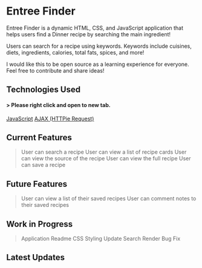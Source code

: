 # Entree Finder

Entree Finder is a dynamic HTML, CSS, and JavaScript application that helps users find a Dinner recipe by searching the main ingredient!

Users can search for a recipe using keywords. Keywords include cuisines, diets, ingredients, calories, total fats, spices, and more!

I would like this to be open source as a learning experience for everyone. Feel free to contribute and share ideas!

## Technologies Used

#### > Please right click and open to new tab.
[JavaScript](https://developer.mozilla.org/en-US/docs/Web/javascript)
[AJAX (HTTPie Request)](https://developer.mozilla.org/en-US/docs/Glossary/Ajax)

## Current Features

> User can search a recipe
> User can view a list of recipe cards
> User can view the source of the recipe
> User can view the full recipe
> User can save a recipe

## Future Features

> User can view a list of their saved recipes
> User can comment notes to their saved recipes

## Work in Progress

> Application Readme
> CSS Styling Update
> Search Render Bug Fix

## Latest Updates
